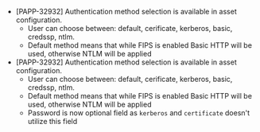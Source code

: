 * [PAPP-32932] Authentication method selection is available in asset configuration. 
    * User can choose between: default, cerificate, kerberos, basic, credssp, ntlm.  
    * Default method means that while FIPS is enabled Basic HTTP will be used, otherwise NTLM will be applied
* [PAPP-32932] Authentication method selection is available in asset configuration. 
    * User can choose between: default, cerificate, kerberos, basic, credssp, ntlm.  
    * Default method means that while FIPS is enabled Basic HTTP will be used, otherwise NTLM will be applied
    * Password is now optional field as `kerberos` and `certificate` doesn't utilize this field